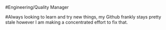 #Engineering/Quality Manager

#Always looking to learn and try new things, my Github frankly stays pretty stale however I am making a concentrated effort to fix that.
